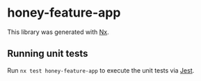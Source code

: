 # honey-feature-app

This library was generated with [Nx](https://nx.dev).

## Running unit tests

Run `nx test honey-feature-app` to execute the unit tests via [Jest](https://jestjs.io).
